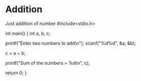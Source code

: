 # Addition
Just addition of number
#include<stdio.h>
 
int main()
{
   int a, b, c;
   
   printf("Enter two numbers to add\n");
   scanf("%d%d", &a, &b);
   
   c = a + b;
   
   printf("Sum of the numbers = %d\n", c);
   
   return 0;
}
